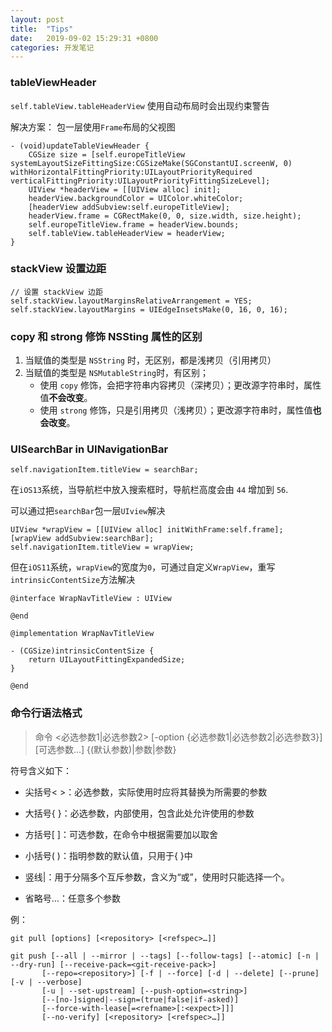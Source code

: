 ```yaml
---
layout: post
title:  "Tips"
date:   2019-09-02 15:29:31 +0800
categories: 开发笔记
---
```


### tableViewHeader
`self.tableView.tableHeaderView` 使用自动布局时会出现约束警告

解决方案： 包一层使用`Frame`布局的父视图

```obj-c
- (void)updateTableViewHeader {
    CGSize size = [self.europeTitleView systemLayoutSizeFittingSize:CGSizeMake(SGConstantUI.screenW, 0) withHorizontalFittingPriority:UILayoutPriorityRequired verticalFittingPriority:UILayoutPriorityFittingSizeLevel];
    UIView *headerView = [[UIView alloc] init];
    headerView.backgroundColor = UIColor.whiteColor;
    [headerView addSubview:self.europeTitleView];
    headerView.frame = CGRectMake(0, 0, size.width, size.height);
    self.europeTitleView.frame = headerView.bounds;
    self.tableView.tableHeaderView = headerView;
}
```

### stackView 设置边距

```obj-c
// 设置 stackView 边距
self.stackView.layoutMarginsRelativeArrangement = YES;
self.stackView.layoutMargins = UIEdgeInsetsMake(0, 16, 0, 16);
```

### copy 和 strong 修饰 NSSting 属性的区别

1. 当赋值的类型是 `NSString` 时，无区别，都是浅拷贝（引用拷贝）
2. 当赋值的类型是 `NSMutableString`时，有区别；
    * 使用 `copy` 修饰，会把字符串内容拷贝（深拷贝）；更改源字符串时，属性值**不会改变**。
    * 使用 `strong` 修饰，只是引用拷贝（浅拷贝）；更改源字符串时，属性值**也会改变**。

### UISearchBar in UINavigationBar

```
self.navigationItem.titleView = searchBar;
```

在`iOS13`系统，当导航栏中放入搜索框时，导航栏高度会由 `44` 增加到 `56`.


可以通过把`searchBar`包一层`UIview`解决

```
UIView *wrapView = [[UIView alloc] initWithFrame:self.frame];
[wrapView addSubview:searchBar];
self.navigationItem.titleView = wrapView;
```

但在`iOS11`系统，`wrapView`的宽度为`0`，可通过自定义`WrapView`，重写`intrinsicContentSize`方法解决

```
@interface WrapNavTitleView : UIView

@end

@implementation WrapNavTitleView

- (CGSize)intrinsicContentSize {
    return UILayoutFittingExpandedSize;
}

@end
```

### 命令行语法格式

> 命令 <必选参数1|必选参数2> [-option {必选参数1|必选参数2|必选参数3}] [可选参数…] {(默认参数)|参数|参数}

符号含义如下：

* 尖括号< >：必选参数，实际使用时应将其替换为所需要的参数

* 大括号{ }：必选参数，内部使用，包含此处允许使用的参数

* 方括号[ ]：可选参数，在命令中根据需要加以取舍

* 小括号( )：指明参数的默认值，只用于{ }中

* 竖线|：用于分隔多个互斥参数，含义为“或”，使用时只能选择一个。

* 省略号…：任意多个参数

例：

```
git pull [options] [<repository> [<refspec>…]]

git push [--all | --mirror | --tags] [--follow-tags] [--atomic] [-n | --dry-run] [--receive-pack=<git-receive-pack>]
       [--repo=<repository>] [-f | --force] [-d | --delete] [--prune] [-v | --verbose]
       [-u | --set-upstream] [--push-option=<string>]
       [--[no-]signed|--sign=(true|false|if-asked)]
       [--force-with-lease[=<refname>[:<expect>]]]
       [--no-verify] [<repository> [<refspec>…]]
```


[jekyll-docs]: https://jekyllrb.com/docs/home
[jekyll-gh]:   https://github.com/jekyll/jekyll
[jekyll-talk]: https://talk.jekyllrb.com/

